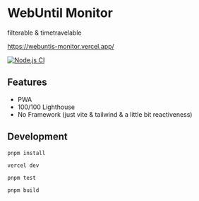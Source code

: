 # WebUntil Monitor

filterable & timetravelable

https://webuntis-monitor.vercel.app/

[![Node.js CI](https://github.com/digitalkaoz/webuntis-monitor/actions/workflows/node.js.yml/badge.svg)](https://github.com/digitalkaoz/webuntis-monitor/actions/workflows/node.js.yml)

## Features

* PWA
* 100/100 Lighthouse
* No Framework (just vite & tailwind & a little bit reactiveness)

## Development

```shell
pnpm install
```

```shell
vercel dev
```

```shell
pnpm test
```

```shell
pnpm build
```

